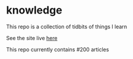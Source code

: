 # knowledge

This repo is a collection of tidbits of things I learn

See the site live [here](https://mark1626.github.io/knowledge/)

This repo currently contains #200 articles

